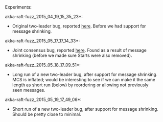 Experiments:

akka-raft-fuzz_2015_04_19_15_35_23*:
  - Original two-leader bug, reported
    [here](https://github.com/ktoso/akka-raft/issues/47). Before we had
    support for message shrinking.

akka-raft-fuzz_2015_05_17_17_14_33*:
  - Joint consensus bug, reported
    [here](https://github.com/ktoso/akka-raft/issues/49). Found as a result of
    message shrinking (before we made sure Starts were also removed).

akka-raft-fuzz_2015_05_18_17_09_51*:
  - Long run of a new two-leader bug, after support for message shrinking. MCS
    is inflated; would be interesting to see if we can make it the same length
    as short run (below) by reordering or allowing not previously seen
    messages.

akka-raft-fuzz_2015_05_19_17_49_06*:
  - Short run of a new two-leader bug, after support for message shrinking.
    Should be pretty close to minimal.
